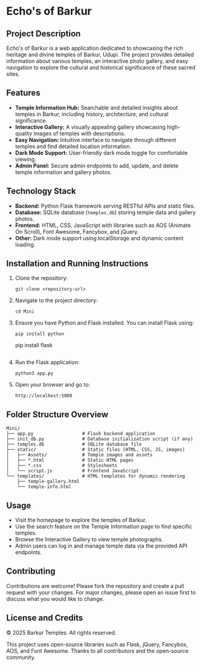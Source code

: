 # Echo's of Barkur

## Project Description
Echo's of Barkur is a web application dedicated to showcasing the rich heritage and divine temples of Barkur, Udupi. The project provides detailed information about various temples, an interactive photo gallery, and easy navigation to explore the cultural and historical significance of these sacred sites.

## Features
- **Temple Information Hub:** Searchable and detailed insights about temples in Barkur, including history, architecture, and cultural significance.
- **Interactive Gallery:** A visually appealing gallery showcasing high-quality images of temples with descriptions.
- **Easy Navigation:** Intuitive interface to navigate through different temples and find detailed location information.
- **Dark Mode Support:** User-friendly dark mode toggle for comfortable viewing.
- **Admin Panel:** Secure admin endpoints to add, update, and delete temple information and gallery photos.

## Technology Stack
- **Backend:** Python Flask framework serving RESTful APIs and static files.
- **Database:** SQLite database (`temples.db`) storing temple data and gallery photos.
- **Frontend:** HTML, CSS, JavaScript with libraries such as AOS (Animate On Scroll), Font Awesome, Fancybox, and jQuery.
- **Other:** Dark mode support using localStorage and dynamic content loading.

## Installation and Running Instructions
1. Clone the repository:
   ```
   git clone <repository-url>
   ```
2. Navigate to the project directory:
   ```
   cd Mini
   ```
3. Ensure you have Python and Flask installed. You can install Flask using:
   ``` 
   pip install python
   ```
   pip install flask
   ```
4. Run the Flask application:
   ```
   python3 app.py
   ```
5. Open your browser and go to:
   ```
   http://localhost:5000
   ```

## Folder Structure Overview
```
Mini/
├── app.py                  # Flask backend application
├── init_db.py              # Database initialization script (if any)
├── temples.db              # SQLite database file
├── static/                 # Static files (HTML, CSS, JS, images)
│   ├── Assets/             # Temple images and assets
│   ├── *.html              # Static HTML pages
│   ├── *.css               # Stylesheets
│   └── script.js           # Frontend JavaScript
└── templates/              # HTML templates for dynamic rendering
    ├── temple-gallery.html
    └── temple-info.html
```

## Usage
- Visit the homepage to explore the temples of Barkur.
- Use the search feature on the Temple Information page to find specific temples.
- Browse the Interactive Gallery to view temple photographs.
- Admin users can log in and manage temple data via the provided API endpoints.

## Contributing
Contributions are welcome! Please fork the repository and create a pull request with your changes. For major changes, please open an issue first to discuss what you would like to change.

## License and Credits
© 2025 Barkur Temples. All rights reserved.

This project uses open-source libraries such as Flask, jQuery, Fancybox, AOS, and Font Awesome. Thanks to all contributors and the open-source community.
